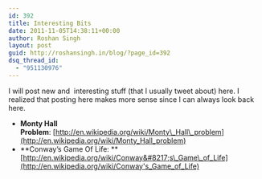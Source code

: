 ```yaml
---
id: 392
title: Interesting Bits
date: 2011-11-05T14:38:11+00:00
author: Roshan Singh
layout: post
guid: http://roshansingh.in/blog/?page_id=392
dsq_thread_id:
  - "951130976"
---
```

<div>
  I will post new and  interesting stuff (that I usually tweet about) here. I realized that posting here makes more sense since I can always look back here.
</div>

  * **Monty Hall Problem**: [http://en.wikipedia.org/wiki/Monty\_Hall\_problem](http://en.wikipedia.org/wiki/Monty_Hall_problem)
  * **Conway&#8217;s Game Of Life: **[http://en.wikipedia.org/wiki/Conway&#8217;s\_Game\_of_Life](http://en.wikipedia.org/wiki/Conway's_Game_of_Life)